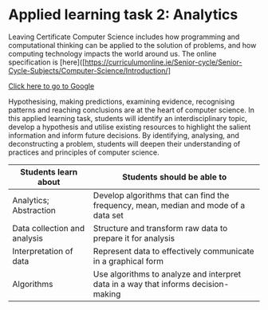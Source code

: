 # Applied learning task 2: Analytics

Leaving Certificate Computer Science includes how programming and computational thinking can be applied to the solution of problems, and how computing technology impacts the world around us. The online specification is [here]([https://curriculumonline.ie/Senior-cycle/Senior-Cycle-Subjects/Computer-Science/Introduction/]


[Click here to go to Google](https://curriculumonline.ie/Senior-cycle/Senior-Cycle-Subjects/Computer-Science/Introduction/)



Hypothesising, making predictions, examining evidence, recognising patterns and reaching conclusions are at the heart of computer science. In this applied learning task, students will identify an interdisciplinary topic, develop a hypothesis and utilise existing resources to highlight the salient information and inform future decisions. By identifying, analysing, and deconstructing a problem, students will deepen their understanding of practices and principles of computer science.

| Students learn about              | Students should be able to                                                    |
|-----------------------------------|------------------------------------------------------------------------------|
| Analytics; Abstraction            | Develop algorithms that can find the frequency, mean, median and mode of a data set |
| Data collection and analysis      | Structure and transform raw data to prepare it for analysis                  |
| Interpretation of data            | Represent data to effectively communicate in a graphical form                |
| Algorithms                        | Use algorithms to analyze and interpret data in a way that informs decision-making |
